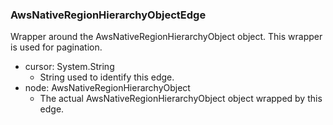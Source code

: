### AwsNativeRegionHierarchyObjectEdge
Wrapper around the AwsNativeRegionHierarchyObject object. This wrapper is used for pagination.

- cursor: System.String
  - String used to identify this edge.
- node: AwsNativeRegionHierarchyObject
  - The actual AwsNativeRegionHierarchyObject object wrapped by this edge.
